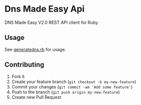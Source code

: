 Dns Made Easy Api
==============

DNS Made Easy V2.0 REST API client for Ruby

## Usage

See [generatedns.rb](https://github.com/funzoneq/dnsmadeeasyapi/blob/master/generatedns.rb) for usage.

## Contributing

1. Fork it
2. Create your feature branch (`git checkout -b my-new-feature`)
3. Commit your changes (`git commit -am 'Add some feature'`)
4. Push to the branch (`git push origin my-new-feature`)
5. Create new Pull Request
